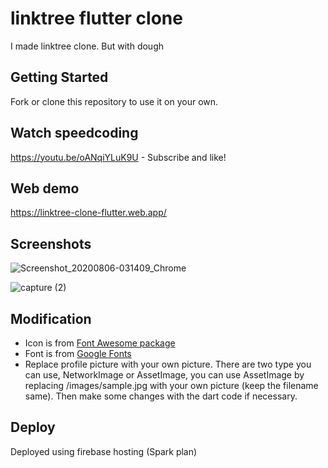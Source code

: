 # linktree flutter clone

I made linktree clone. But with dough

## Getting Started

Fork or clone this repository to use it on your own.

## Watch speedcoding

https://youtu.be/oANqiYLuK9U - Subscribe and like!

## Web demo

https://linktree-clone-flutter.web.app/

## Screenshots

![Screenshot_20200806-031409_Chrome](https://user-images.githubusercontent.com/60868965/89478580-f9098780-d7c2-11ea-91b7-38047024515d.jpg)

![capture (2)](https://user-images.githubusercontent.com/60868965/89478593-01fa5900-d7c3-11ea-9692-5b7c4ee84f72.gif)

## Modification

- Icon is from [Font Awesome package](https://fontawesome.com/icons?d=gallery)
- Font is from [Google Fonts](https://fonts.google.com/)
- Replace profile picture with your own picture. There are two type you can use, NetworkImage or AssetImage, you can use AssetImage by replacing /images/sample.jpg with your own picture (keep the filename same). Then make some changes with the dart code if necessary.

## Deploy

Deployed using firebase hosting (Spark plan)
